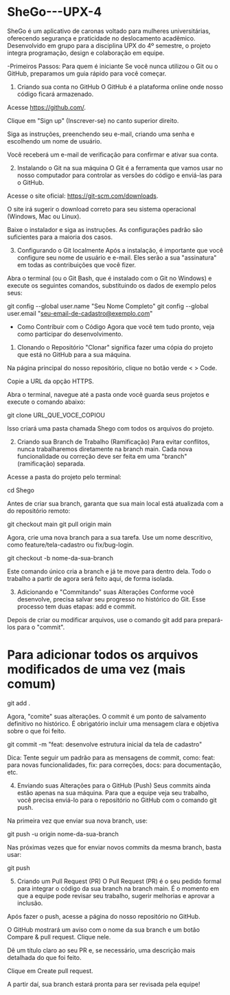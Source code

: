 # SheGo---UPX-4
SheGo é um aplicativo de caronas voltado para mulheres universitárias, oferecendo segurança e praticidade no deslocamento acadêmico. Desenvolvido em grupo para a disciplina UPX do 4º semestre, o projeto integra programação, design e colaboração em equipe.

-Primeiros Passos: Para quem é iniciante
Se você nunca utilizou o Git ou o GitHub, preparamos um guia rápido para você começar.

1. Criando sua conta no GitHub
O GitHub é a plataforma online onde nosso código ficará armazenado.

Acesse https://github.com/.

Clique em "Sign up" (Inscrever-se) no canto superior direito.

Siga as instruções, preenchendo seu e-mail, criando uma senha e escolhendo um nome de usuário.

Você receberá um e-mail de verificação para confirmar e ativar sua conta.

2. Instalando o Git na sua máquina
O Git é a ferramenta que vamos usar no nosso computador para controlar as versões do código e enviá-las para o GitHub.

Acesse o site oficial: https://git-scm.com/downloads.

O site irá sugerir o download correto para seu sistema operacional (Windows, Mac ou Linux).

Baixe o instalador e siga as instruções. As configurações padrão são suficientes para a maioria dos casos.

3. Configurando o Git localmente
Após a instalação, é importante que você configure seu nome de usuário e e-mail. Eles serão a sua "assinatura" em todas as contribuições que você fizer.

Abra o terminal (ou o Git Bash, que é instalado com o Git no Windows) e execute os seguintes comandos, substituindo os dados de exemplo pelos seus:

git config --global user.name "Seu Nome Completo"
git config --global user.email "seu-email-de-cadastro@exemplo.com"

- Como Contribuir com o Código
Agora que você tem tudo pronto, veja como participar do desenvolvimento.

1. Clonando o Repositório
"Clonar" significa fazer uma cópia do projeto que está no GitHub para a sua máquina.

Na página principal do nosso repositório, clique no botão verde < > Code.

Copie a URL da opção HTTPS.

Abra o terminal, navegue até a pasta onde você guarda seus projetos e execute o comando abaixo:

git clone URL_QUE_VOCE_COPIOU

Isso criará uma pasta chamada Shego com todos os arquivos do projeto.

2. Criando sua Branch de Trabalho (Ramificação)
Para evitar conflitos, nunca trabalharemos diretamente na branch main. Cada nova funcionalidade ou correção deve ser feita em uma "branch" (ramificação) separada.

Acesse a pasta do projeto pelo terminal:

cd Shego

Antes de criar sua branch, garanta que sua main local está atualizada com a do repositório remoto:

git checkout main
git pull origin main

Agora, crie uma nova branch para a sua tarefa. Use um nome descritivo, como feature/tela-cadastro ou fix/bug-login.

git checkout -b nome-da-sua-branch

Este comando único cria a branch e já te move para dentro dela. Todo o trabalho a partir de agora será feito aqui, de forma isolada.

3. Adicionando e "Commitando" suas Alterações
Conforme você desenvolve, precisa salvar seu progresso no histórico do Git. Esse processo tem duas etapas: add e commit.

Depois de criar ou modificar arquivos, use o comando git add para prepará-los para o "commit".

# Para adicionar todos os arquivos modificados de uma vez (mais comum)
git add .

Agora, "comite" suas alterações. O commit é um ponto de salvamento definitivo no histórico. É obrigatório incluir uma mensagem clara e objetiva sobre o que foi feito.

git commit -m "feat: desenvolve estrutura inicial da tela de cadastro"

Dica: Tente seguir um padrão para as mensagens de commit, como: feat: para novas funcionalidades, fix: para correções, docs: para documentação, etc.

4. Enviando suas Alterações para o GitHub (Push)
Seus commits ainda estão apenas na sua máquina. Para que a equipe veja seu trabalho, você precisa enviá-lo para o repositório no GitHub com o comando git push.

Na primeira vez que enviar sua nova branch, use:

git push -u origin nome-da-sua-branch

Nas próximas vezes que for enviar novos commits da mesma branch, basta usar:

git push

5. Criando um Pull Request (PR)
O Pull Request (PR) é o seu pedido formal para integrar o código da sua branch na branch main. É o momento em que a equipe pode revisar seu trabalho, sugerir melhorias e aprovar a inclusão.

Após fazer o push, acesse a página do nosso repositório no GitHub.

O GitHub mostrará um aviso com o nome da sua branch e um botão Compare & pull request. Clique nele.

Dê um título claro ao seu PR e, se necessário, uma descrição mais detalhada do que foi feito.

Clique em Create pull request.

A partir daí, sua branch estará pronta para ser revisada pela equipe!
